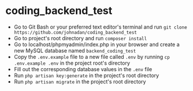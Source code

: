 # coding_backend_test
- Go to Git Bash or your preferred text editor's terminal and run `git clone https://github.com/johnadan/coding_backend_test`
- Go to project's root directory and run `composer install` 
- Go to localhost/phpmyadmin/index.php in your browser and create a new MySQL database named `backend_coding_test`
- Copy the `.env.example` file to a new file called `.env` by running `cp .env.example .env` in the project root's directory
- Fill out the corresponding database values in the `.env` file
- Run `php artisan key:generate` in the project's root directory
- Run `php artisan migrate` in the project's root directory
